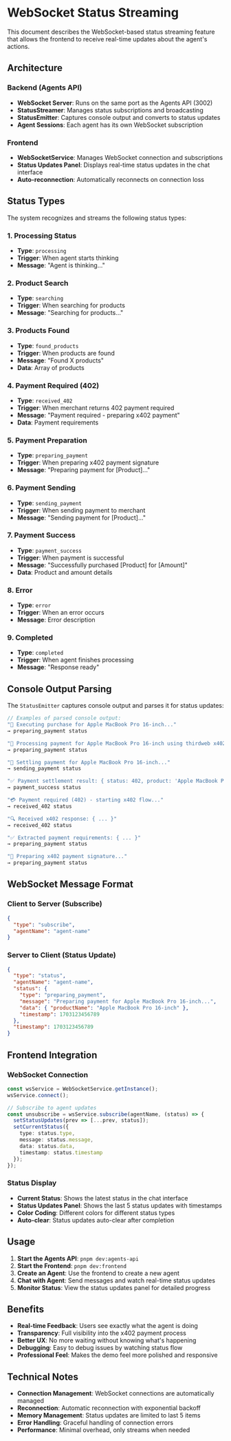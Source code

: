 # WebSocket Status Streaming

This document describes the WebSocket-based status streaming feature that allows the frontend to receive real-time updates about the agent's actions.

## Architecture

### Backend (Agents API)
- **WebSocket Server**: Runs on the same port as the Agents API (3002)
- **StatusStreamer**: Manages status subscriptions and broadcasting
- **StatusEmitter**: Captures console output and converts to status updates
- **Agent Sessions**: Each agent has its own WebSocket subscription

### Frontend
- **WebSocketService**: Manages WebSocket connection and subscriptions
- **Status Updates Panel**: Displays real-time status updates in the chat interface
- **Auto-reconnection**: Automatically reconnects on connection loss

## Status Types

The system recognizes and streams the following status types:

### 1. Processing Status
- **Type**: `processing`
- **Trigger**: When agent starts thinking
- **Message**: "Agent is thinking..."

### 2. Product Search
- **Type**: `searching`
- **Trigger**: When searching for products
- **Message**: "Searching for products..."

### 3. Products Found
- **Type**: `found_products`
- **Trigger**: When products are found
- **Message**: "Found X products"
- **Data**: Array of products

### 4. Payment Required (402)
- **Type**: `received_402`
- **Trigger**: When merchant returns 402 payment required
- **Message**: "Payment required - preparing x402 payment"
- **Data**: Payment requirements

### 5. Payment Preparation
- **Type**: `preparing_payment`
- **Trigger**: When preparing x402 payment signature
- **Message**: "Preparing payment for [Product]..."

### 6. Payment Sending
- **Type**: `sending_payment`
- **Trigger**: When sending payment to merchant
- **Message**: "Sending payment for [Product]..."

### 7. Payment Success
- **Type**: `payment_success`
- **Trigger**: When payment is successful
- **Message**: "Successfully purchased [Product] for [Amount]"
- **Data**: Product and amount details

### 8. Error
- **Type**: `error`
- **Trigger**: When an error occurs
- **Message**: Error description

### 9. Completed
- **Type**: `completed`
- **Trigger**: When agent finishes processing
- **Message**: "Response ready"

## Console Output Parsing

The `StatusEmitter` captures console output and parses it for status updates:

```typescript
// Examples of parsed console output:
"💸 Executing purchase for Apple MacBook Pro 16-inch..." 
→ preparing_payment status

"🔄 Processing payment for Apple MacBook Pro 16-inch using thirdweb x402..."
→ preparing_payment status

"🔄 Settling payment for Apple MacBook Pro 16-inch..."
→ sending_payment status

"✅ Payment settlement result: { status: 402, product: 'Apple MacBook Pro 16-inch', amount: '$1.49 USDC' }"
→ payment_success status

"💳 Payment required (402) - starting x402 flow..."
→ received_402 status

"🔍 Received x402 response: { ... }"
→ received_402 status

"✅ Extracted payment requirements: { ... }"
→ preparing_payment status

"🔑 Preparing x402 payment signature..."
→ preparing_payment status
```

## WebSocket Message Format

### Client to Server (Subscribe)
```json
{
  "type": "subscribe",
  "agentName": "agent-name"
}
```

### Server to Client (Status Update)
```json
{
  "type": "status",
  "agentName": "agent-name",
  "status": {
    "type": "preparing_payment",
    "message": "Preparing payment for Apple MacBook Pro 16-inch...",
    "data": { "productName": "Apple MacBook Pro 16-inch" },
    "timestamp": 1703123456789
  },
  "timestamp": 1703123456789
}
```

## Frontend Integration

### WebSocket Connection
```typescript
const wsService = WebSocketService.getInstance();
wsService.connect();

// Subscribe to agent updates
const unsubscribe = wsService.subscribe(agentName, (status) => {
  setStatusUpdates(prev => [...prev, status]);
  setCurrentStatus({
    type: status.type,
    message: status.message,
    data: status.data,
    timestamp: status.timestamp
  });
});
```

### Status Display
- **Current Status**: Shows the latest status in the chat interface
- **Status Updates Panel**: Shows the last 5 status updates with timestamps
- **Color Coding**: Different colors for different status types
- **Auto-clear**: Status updates auto-clear after completion

## Usage

1. **Start the Agents API**: `pnpm dev:agents-api`
2. **Start the Frontend**: `pnpm dev:frontend`
3. **Create an Agent**: Use the frontend to create a new agent
4. **Chat with Agent**: Send messages and watch real-time status updates
5. **Monitor Status**: View the status updates panel for detailed progress

## Benefits

- **Real-time Feedback**: Users see exactly what the agent is doing
- **Transparency**: Full visibility into the x402 payment process
- **Better UX**: No more waiting without knowing what's happening
- **Debugging**: Easy to debug issues by watching status flow
- **Professional Feel**: Makes the demo feel more polished and responsive

## Technical Notes

- **Connection Management**: WebSocket connections are automatically managed
- **Reconnection**: Automatic reconnection with exponential backoff
- **Memory Management**: Status updates are limited to last 5 items
- **Error Handling**: Graceful handling of connection errors
- **Performance**: Minimal overhead, only streams when needed
